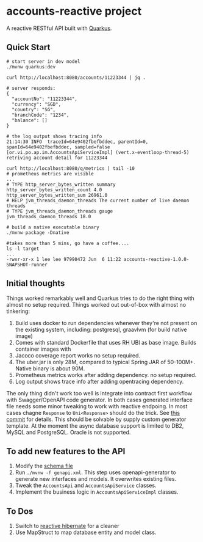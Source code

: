 # accounts-reactive project

A reactive RESTful API built with [Quarkus](https://quarkus.io).

## Quick Start
```text
# start server in dev model
./mvnw quarkus:dev

curl http://localhost:8080/accounts/11223344 | jq .

# server responds:
{
  "accountNo": "11223344",
  "currency": "SGD",
  "country": "SG",
  "branchCode": "1234",
  "balance": []
}

# the log output shows tracing info
21:14:30 INFO  traceId=64e9402fbefbddec, parentId=0, spanId=64e9402fbefbddec, sampled=false [or.vi.po.ap.im.AccountsApiServiceImpl] (vert.x-eventloop-thread-5) retriving account detail for 11223344

curl http://localhost:8080/q/metrics | tail -10
# prometheus metrics are visible
...
# TYPE http_server_bytes_written summary
http_server_bytes_written_count 4.0
http_server_bytes_written_sum 26961.0
# HELP jvm_threads_daemon_threads The current number of live daemon threads
# TYPE jvm_threads_daemon_threads gauge
jvm_threads_daemon_threads 18.0

# build a native executable binary
./mvnw package -Dnative

#takes more than 5 mins, go have a coffee....
ls -l target
...
-rwxr-xr-x 1 lee lee 97990472 Jun  6 11:22 accounts-reactive-1.0.0-SNAPSHOT-runner

```

## Initial thoughts
Things worked remarkably well and Quarkus tries to do the right thing with almost no setup required. 
Things worked out out-of-box with almost no tinkering:
1. Build uses docker to run dependencies whenever they're not present on the existing system, including: postgresql, graavlvm (for build native image)
2. Comes with standard Dockerfile that uses RH UBI as base image. Builds container images with 
3. Jacoco coverage report works no setup required.
4. The uber.jar is only 28M, compared to typical Spring JAR of 50-100M+. Native binary is about 90M.
5. Prometheus metrics works after adding dependency. no setup required.
6. Log output shows trace info after adding opentracing dependency.

The only thing didn't work too well is integrate into contract first workflow with Swagger/OpenAPI code generator. In both cases generated interface file needs some minor tweaking to work with reactive endpoing. In most cases chagne ```Response``` to ```Uni<Response>``` should do the trick. See [this commit](https://github.com/sloppycoder/poc-account-reactive/commit/48b2882e2f5f85c32dbf2e182c6c8376547a8ef0) for details.
This should be solvable by supply custom generator template. 
At the moment the async database support is limited to DB2, MySQL and PostgreSQL. Oracle is not supported.  


## To add new features to the API
1. Modify the [schema file](./schema/accounts-api.yaml)
2. Run ```./mvnw -f genapi.xml```. This step uses openapi-generator to generate new interfaces and models. It overwrites existing files.
3. Tweak the ```AccountsApi``` and ```AccountsApiService``` classes.
4. Implement the business logic in ```AccountsApiServiceImpl``` classes.

## To Dos
1. Switch to [reactive hibernate](https://github.com/hibernate/hibernate-reactive) for a cleaner
2. Use MapStruct to map database entity and model class.
